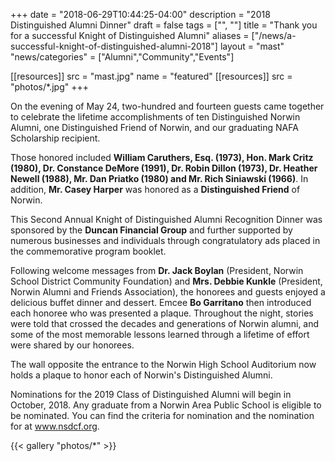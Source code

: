 +++
date = "2018-06-29T10:44:25-04:00"
description = "2018 Distinguished Alumni Dinner"
draft = false
tags = ["", ""]
title = "Thank you for a successful Knight of Distinguished Alumni"
aliases = ["/news/a-successful-knight-of-distinguished-alumni-2018"]
layout     = "mast"
"news/categories" = ["Alumni","Community","Events"]

[[resources]]
  src  = "mast.jpg"
  name = "featured"
[[resources]]
  src  = "photos/*.jpg"
+++

On the evening of May 24, two-hundred and fourteen guests came together to celebrate the lifetime accomplishments of ten Distinguished Norwin Alumni, one Distinguished Friend of Norwin, and our graduating NAFA Scholarship recipient.

Those honored included **William Caruthers, Esq. (1973), Hon. Mark Critz (1980), Dr. Constance DeMore (1991), Dr. Robin Dillon (1973), Dr. Heather Newell (1988), Mr. Dan Priatko (1980) and Mr. Rich Siniawski (1966)**.  In addition, **Mr. Casey Harper** was honored as a **Distinguished Friend** of Norwin.

This Second Annual Knight of Distinguished Alumni Recognition Dinner was sponsored by the **Duncan Financial Group** and further supported by numerous businesses and individuals through congratulatory ads placed in the commemorative program booklet.

Following welcome messages from **Dr. Jack Boylan** (President, Norwin School District Community Foundation) and **Mrs. Debbie Kunkle** (President, Norwin Alumni and Friends Association), the honorees and guests enjoyed a delicious buffet dinner and dessert.  Emcee **Bo Garritano** then introduced each honoree who was presented a plaque. Throughout the night, stories were told that crossed the decades and generations of Norwin alumni, and some of the most memorable lessons learned through a lifetime of effort were shared by our honorees.

The wall opposite the entrance to the Norwin High School Auditorium now holds a plaque to honor each of Norwin's Distinguished Alumni.

Nominations for the 2019 Class of Distinguished Alumni will begin in October, 2018.  Any graduate from a Norwin Area Public School is eligible to be nominated.  You can find the criteria for nomination and the nomination for at www.nsdcf.org.

{{< gallery "photos/*" >}}
